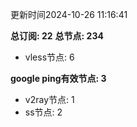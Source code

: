 更新时间2024-10-26 11:16:41

**总订阅: 22**
**总节点: 234**
- vless节点: 6

**google ping有效节点: 3**
- v2ray节点: 1
- ss节点: 2
